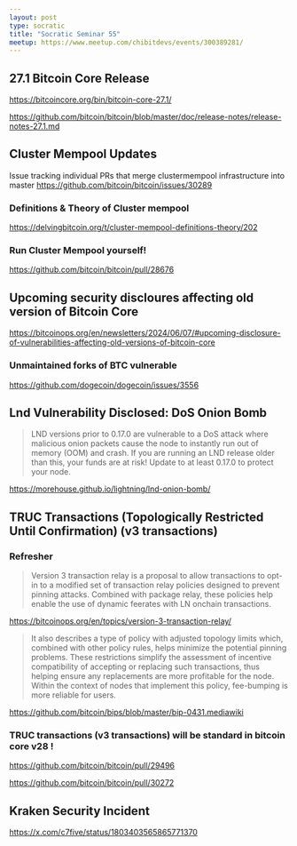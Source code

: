 ```yaml
---
layout: post
type: socratic
title: "Socratic Seminar 55"
meetup: https://www.meetup.com/chibitdevs/events/300389281/
---
```


## 27.1 Bitcoin Core Release

<https://bitcoincore.org/bin/bitcoin-core-27.1/>

<https://github.com/bitcoin/bitcoin/blob/master/doc/release-notes/release-notes-27.1.md>

## Cluster Mempool Updates

Issue tracking individual PRs that merge clustermempool infrastructure into master
<https://github.com/bitcoin/bitcoin/issues/30289>

### Definitions & Theory of Cluster mempool

<https://delvingbitcoin.org/t/cluster-mempool-definitions-theory/202>

### Run Cluster Mempool yourself!

<https://github.com/bitcoin/bitcoin/pull/28676>

## Upcoming security discloures affecting old version of Bitcoin Core

<https://bitcoinops.org/en/newsletters/2024/06/07/#upcoming-disclosure-of-vulnerabilities-affecting-old-versions-of-bitcoin-core>

### Unmaintained forks of BTC vulnerable

<https://github.com/dogecoin/dogecoin/issues/3556>

## Lnd Vulnerability Disclosed: DoS Onion Bomb

>LND versions prior to 0.17.0 are vulnerable to a DoS attack where malicious onion packets cause the node to instantly run out of memory (OOM) and crash. If you are running an LND release older than this, your funds are at risk! Update to at least 0.17.0 to protect your node.

<https://morehouse.github.io/lightning/lnd-onion-bomb/>

## TRUC Transactions (Topologically Restricted Until Confirmation) (v3 transactions)

### Refresher

>Version 3 transaction relay is a proposal to allow transactions to opt-in to a modified set of transaction relay policies designed to prevent pinning attacks. Combined with package relay, these policies help enable the use of dynamic feerates with LN onchain transactions.

<https://bitcoinops.org/en/topics/version-3-transaction-relay/>

>It also describes a type of policy with adjusted topology limits which, combined with other policy rules, helps minimize the potential pinning problems. These restrictions simplify the assessment of incentive compatibility of accepting or replacing such transactions, thus helping ensure any replacements are more profitable for the node. Within the context of nodes that implement this policy, fee-bumping is more reliable for users.

<https://github.com/bitcoin/bips/blob/master/bip-0431.mediawiki>

### TRUC transactions (v3 transactions) will be standard in bitcoin core v28 !

<https://github.com/bitcoin/bitcoin/pull/29496>

<https://github.com/bitcoin/bitcoin/pull/30272>

## Kraken Security Incident

<https://x.com/c7five/status/1803403565865771370>
